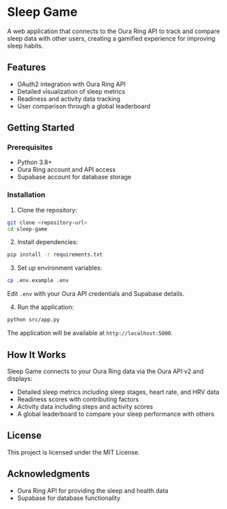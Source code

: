 # Sleep Game

A web application that connects to the Oura Ring API to track and compare sleep data with other users, creating a gamified experience for improving sleep habits.

## Features

- OAuth2 integration with Oura Ring API
- Detailed visualization of sleep metrics
- Readiness and activity data tracking
- User comparison through a global leaderboard

## Getting Started

### Prerequisites

- Python 3.8+
- Oura Ring account and API access
- Supabase account for database storage

### Installation

1. Clone the repository:
```bash
git clone <repository-url>
cd sleep-game
```

2. Install dependencies:
```bash
pip install -r requirements.txt
```

3. Set up environment variables:
```bash
cp .env.example .env
```
Edit `.env` with your Oura API credentials and Supabase details.

4. Run the application:
```bash
python src/app.py
```

The application will be available at `http://localhost:5000`.

## How It Works

Sleep Game connects to your Oura Ring data via the Oura API v2 and displays:

- Detailed sleep metrics including sleep stages, heart rate, and HRV data
- Readiness scores with contributing factors
- Activity data including steps and activity scores
- A global leaderboard to compare your sleep performance with others

## License

This project is licensed under the MIT License.

## Acknowledgments

- Oura Ring API for providing the sleep and health data
- Supabase for database functionality 